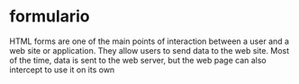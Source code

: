 # formulario
 HTML forms are one of the main points of interaction between a user and a web site or application. They allow users to send data to the web site. Most of the time, data is sent to the web server, but the web page can also intercept to use it on its own
